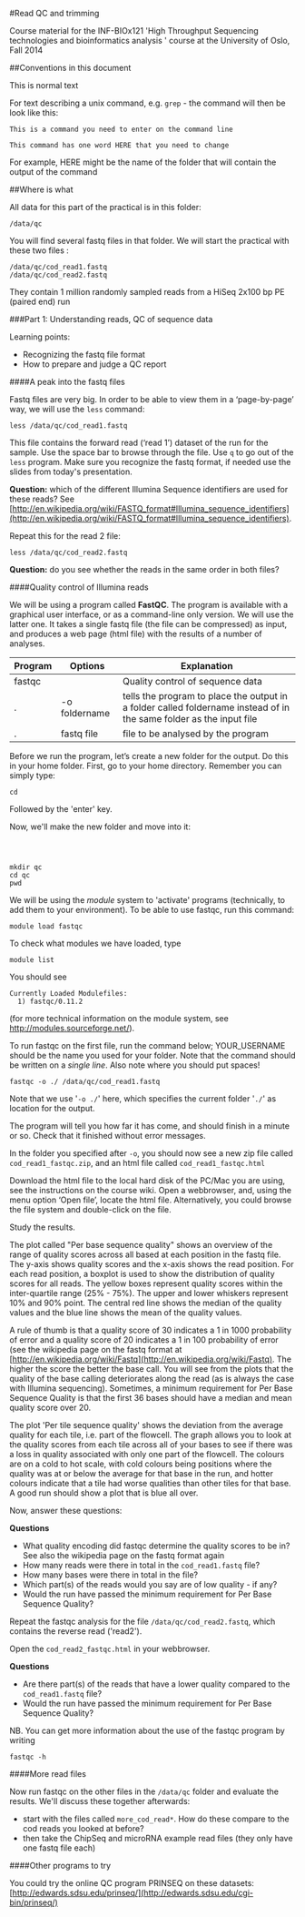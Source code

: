 #Read QC and trimming

Course material for the INF-BIOx121 'High Throughput Sequencing technologies and bioinformatics analysis ' course at the University of Oslo, Fall 2014

##Conventions in this document

This is normal text

For text describing a unix command, e.g. `grep` - the command will then be look like this: 

```
This is a command you need to enter on the command line
```

```
This command has one word HERE that you need to change
```

For example, HERE might be the name of the folder that will contain the output of the command


##Where is what

All data for this part of the practical is in this folder:

`/data/qc`

You will find several fastq files in that folder. We will start the practical with these two files :

```
/data/qc/cod_read1.fastq  
/data/qc/cod_read2.fastq
```

They contain 1 million randomly sampled reads from a HiSeq 2x100 bp PE (paired end) run

###Part 1: Understanding reads, QC of sequence data

Learning points:

* Recognizing the fastq file format
* How to prepare and judge a QC report

####A peak into the fastq files

Fastq files are very big. In order to be able to view them in a ‘page-by-page’ way, we will use the `less` command:

```
less /data/qc/cod_read1.fastq
```

This file contains the forward read (‘read 1’)  dataset of the run for the sample. Use the space bar to browse through the file. Use `q` to go out of the `less` program. Make sure you recognize the fastq format, if needed use the slides from today's presentation. 

**Question:** which of the different Illumina Sequence identifiers are used for these reads? See [http://en.wikipedia.org/wiki/FASTQ_format#Illumina_sequence_identifiers](http://en.wikipedia.org/wiki/FASTQ_format#Illumina_sequence_identifiers).

Repeat this for the read 2 file:

```
less /data/qc/cod_read2.fastq
```

**Question:** do you see whether the reads in the same order in both files?

####Quality control of Illumina reads

We will be using a program called **FastQC**. The program is available with a graphical user interface, or as a command-line only version. We will use the latter one. It takes a single fastq file (the file can be compressed) as input, and produces a web page (html file) with the results of a number of analyses.

Program|Options|Explanation
-------|-------|-----------
fastqc ||Quality control of sequence data
.|-o foldername|tells the program to place the output in a folder called foldername instead of in the same folder as the input file
.|fastq file|file to be analysed by the program


Before we run the program, let’s create a new folder for the output. Do this in your home folder. First, go to your home directory. Remember you can simply type:

```
cd
```
Followed by the 'enter' key.

Now, we'll make the new folder and move into it:

```



mkdir qc
cd qc
pwd
```

We will be using the *module* system to 'activate' programs (technically, to add them to your environment). To be able to use fastqc, run this command:

```
module load fastqc
``` 

To check what modules we have loaded, type

```
module list
``` 

You should see

```
Currently Loaded Modulefiles:
  1) fastqc/0.11.2
```

(for more technical information on the module system, see http://modules.sourceforge.net/).

To run fastqc on the first file, run the command below; YOUR_USERNAME should be the name you used for your folder. Note that the command should be written on a *single line*. Also note where you should put spaces!

```
fastqc -o ./ /data/qc/cod_read1.fastq
```

Note that we use '`-o ./`' here, which specifies the current folder '`./`' as location for the output.

The program will tell you how far it has come, and should finish in a minute or so. Check that it finished without error messages.

In the folder you specified after `-o`, you should now see a new zip file called `cod_read1_fastqc.zip`, and an html file called `cod_read1_fastqc.html` 

Download the html file to the local hard disk of the PC/Mac you are using, see the instructions on the course wiki. Open a webbrowser, and, using the menu option ‘Open file’, locate the html file. Alternatively, you could browse the file system and double-click on the file.

Study the results.

The plot called "Per base sequence quality" shows an overview of the range of quality scores across all based at each position in the fastq file. The y-axis shows quality scores and the x-axis shows the read position. For each read position, a boxplot is used to show the distribution of quality scores for all reads. The yellow boxes represent quality scores within the inter-quartile range (25% - 75%). The upper and lower whiskers represent 10% and 90% point. The central red line shows the median of the quality values and the blue line shows the mean of the quality values.

A rule of thumb is that a quality score of 30 indicates a 1 in 1000 probability of error and a quality score of 20 indicates a 1 in 100 probability of error (see the wikipedia page on the fastq format at [http://en.wikipedia.org/wiki/Fastq](http://en.wikipedia.org/wiki/Fastq). The higher the score the better the base call. You will see from the plots that the quality of the base calling deteriorates along the read (as is always the case with Illumina sequencing). Sometimes, a minimum requirement for Per Base Sequence Quality is that the first 36 bases should have a median and mean quality score over 20.

The plot 'Per tile sequence quality' shows the deviation from the average quality for each tile, i.e. part of the flowcell. The graph allows you to look at the quality scores from each tile across all of your bases to see if there was a loss in quality associated with only one part of the flowcell. The colours are on a cold to hot scale, with cold colours being positions where the quality was at or below the average for that base in the run, and hotter colours indicate that a tile had worse qualities than other tiles for that base. A good run should show a plot that is blue all over.

Now, answer these questions:

**Questions**

* What quality encoding did fastqc determine the quality scores to be in? See also the wikipedia page on the fastq format again
* How many reads were there in total in the `cod_read1.fastq` file?
* How many bases were there in total in the file?
* Which part(s) of the reads would you say are of low quality - if any?
* Would the run have passed the minimum requirement for Per Base Sequence Quality?

Repeat the fastqc analysis for the file `/data/qc/cod_read2.fastq`, which contains the reverse read ('read2').

Open the `cod_read2_fastqc.html` in your webbrowser.

**Questions**

* Are there part(s) of the reads that have a lower quality compared to the `cod_read1.fastq` file?
* Would the run have passed the minimum requirement for Per Base Sequence Quality?


NB. You can get more information about the use of the fastqc program by writing

```
fastqc -h
```

####More read files

Now run fastqc on the other files in the `/data/qc` folder and evaluate the results. We'll discuss these together afterwards:

* start with the files called `more_cod_read*`. How do these compare to the cod reads you looked at before?
* then take the ChipSeq and microRNA example read files (they only have one fastq file each)

####Other programs to try

You could try the online QC program PRINSEQ on these datasets: [http://edwards.sdsu.edu/prinseq/](http://edwards.sdsu.edu/cgi-bin/prinseq/) 
